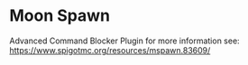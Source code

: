 # Moon Spawn
Advanced Command Blocker Plugin
for more information see: https://www.spigotmc.org/resources/mspawn.83609/
